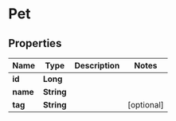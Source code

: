 
# Pet

## Properties
Name | Type | Description | Notes
------------ | ------------- | ------------- | -------------
**id** | **Long** |  | 
**name** | **String** |  | 
**tag** | **String** |  |  [optional]



